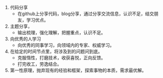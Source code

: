 1. 代码分享
   + 在github上分享代码，blog分享，通过分享交流信息，认识不足，结交朋友，学习优点。
2. 主题分享，
   + 输出梳理，强化理解，把握重点，认识不足。
3. 向优秀的人学习
   + 向优秀的同事学习，向领域内的专家、权威学习。
4. 在给定的时间节点里，将涉及到的问题问到底。
   + 克服惰性，打磨技术，收获喜悦，正向反馈。
   + 打完收工，劳逸结合。
5. 第一性原理，抛弃现有的经验和框架，探索事物的本质，需求最优解。